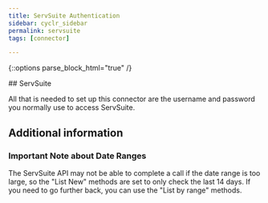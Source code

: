 ```yaml
---
title: ServSuite Authentication
sidebar: cyclr_sidebar
permalink: servsuite
tags: [connector]

---
```

{::options parse_block_html="true" /}
<section class="card">
## ServSuite

All that is needed to set up this connector are the username and password you normally use to access ServSuite.

</section>
<section class="card">

## Additional information

### Important Note about Date Ranges

The ServSuite API may not be able to complete a call if the date range is too large, so the "List New" methods are set to only check the last 14 days.  If you need to go further back, you can use the "List by range" methods.

</section>
